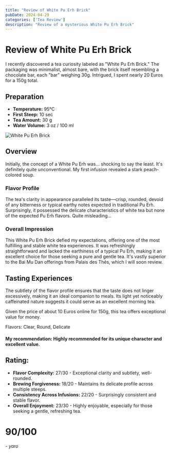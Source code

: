 ```yaml
---
title: "Review of White Pu Erh Brick"
pubDate: 2024-04-29
categories: ['Tea Review']
description: "Review of a mysterious White Pu Erh Brick"
---
```


# Review of White Pu Erh Brick

I recently discovered a tea curiosity labeled as "White Pu Erh Brick." The packaging was minimalist, almost bare, with the brick itself resembling a chocolate bar, each "bar" weighing 30g. Intrigued, I spent nearly 20 Euros for a 150g total.

## Preparation

- **Temperature:** 95°C
- **First Steep:** 10 sec
- **Tea Amount:** 30 g
- **Water Volume:** 3 oz / 100 ml

![White Pu Erh Brick](https://www.lerbs-hagedorn.de/images/product_images/popup_images/15409_600x600.jpg)

## Overview

Initially, the concept of a White Pu Erh was... shocking to say the least. It's definitely quite unconventional. My first infusion revealed a stark peach-colored soup.

### Flavor Profile

The tea's clarity in appearance paralleled its taste—crisp, rounded, devoid of any bitterness or typical earthy notes expected in traditional Pu Erh. Surprisingly, it possessed the delicate characteristics of white tea but none of the expected Pu Erh flavors. Quite misleading...

### Overall Impression

This White Pu Erh Brick defied my expectations, offering one of the most fulfilling and stable white tea experiences. It was refreshingly straightforward and lacked the earthiness of a typical Pu Erh, making it an excellent choice for those seeking a pure and gentle tea. It's vastly superior to the Bai Mu Dan offerings from Palais des Thés, which I will soon review.

## Tasting Experiences

The subtlety of the flavor profile ensures that the taste does not linger excessively, making it an ideal companion to meals. Its light yet noticeably caffeinated nature suggests it could serve as an excellent morning tea.

Given the price of about 10 Euros online for 150g, this tea offers exceptional value for money.

Flavors: Clear, Round, Delicate

#### My recommendation: Highly recommended for its unique character and excellent value.

## Rating:

- **Flavor Complexity:** 27/30 - Exceptional clarity and subtlety, well-rounded.
- **Brewing Forgiveness:** 18/20 - Maintains its delicate profile across multiple steeps.
- **Consistency Across Infusions:** 22/20 - Surprisingly consistent and stable flavor.
- **Overall Enjoyment:** 23/30 - Highly enjoyable, especially for those seeking a gentle, refreshing tea.

# 90/100

*- yaro*

